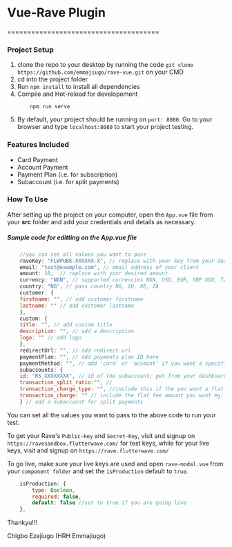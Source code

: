 # Vue-Rave Plugin

======================================

### Project Setup
1. clone the repo to your desktop by running the code `git clone https://github.com/emmajiugo/rave-vue.git` on your CMD
2. cd into the project folder
3. Run `npm install` to install all dependencies
4. Compile and Hot-reload for developement
    ```
        npm run serve
    ```
5. By default, your project should be running on `port: 8080`. Go to your browser and type `localhost:8080` to start your project testing.

### Features Included
- Card Payment
- Account Payment
- Payment Plan (i.e. for subscription)
- Subaccount (i.e. for split payments)

### How To Use
After setting up the project on your computer, open the `App.vue` file from your **src** folder and add your credentials and details as necessary.

##### Sample code for editting on the App.vue file
```javascript
    //you can set all values you want to pass
    raveKey: "FLWPUBK-XXXXXX-X", // replace with your key from your dashboard
    email: "test@example.com", // email address of your client
    amount: 10,  // replace with your desired amount
    currency: "NGN", // supported currencies NGN, USD, EUR, GBP UGX, TZX, GHS, KES, ZAR
    country: "NG", // pass country NG, GH, KE, ZA 
    customer: {
    firstname: "", // add customer firstname
    lastname: "" // add customer lastname
    },
    custom: {
    title: "", // add custom title
    description: "", // add a description
    logo: "" // add logo
    },
    redirectUrl: "", // add redirect url
    paymentPlan: "", // add payments plan ID here
    paymentMethod: "", // add 'card' or 'account' if you want a specific feature. Leave empty if you want all features
    subaccounts: {
    id: "RS_XXXXXXXX", // id of the subaccount; get from your dashboard
    transaction_split_ratio:"", //
    transaction_charge_type: "", //include this if the you want a flat fee eg: flat
    transaction_charge: "" // include the flat fee amount you want eg: 100
    } // add a subaccount for split payments
```

You can set all the values you want to pass to the above code to run your test.

To get your Rave's `Public-key` and `Secret-Key`, visit and signup on `https://ravesandbox.flutterwave.com/` for test keys, while for your live keys, visit and signup on `https://rave.flutterwave.com/`

To go live, make sure your live keys are used and open `rave-modal.vue` from your `component folder` and set the `isProduction` default to `true`.
```javascript
    isProduction: {
        type: Boolean,
        required: false,
        default: false //set to true if you are going live
    },
```

Thankyu!!!

Chigbo Ezejiugo (HRH Emmajiugo)
